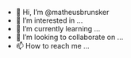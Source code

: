 - 👋 Hi, I’m @matheusbrunsker
- 👀 I’m interested in ...
- 🌱 I’m currently learning ...
- 💞️ I’m looking to collaborate on ...
- 📫 How to reach me ...

<!---
matheusbrunsker/matheusbrunsker is a ✨ special ✨ repository because its `README.md` (this file) appears on your GitHub profile.
You can click the Preview link to take a look at your changes.
--->
